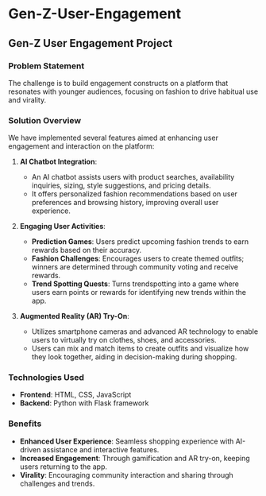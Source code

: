 # Gen-Z-User-Engagement

## Gen-Z User Engagement Project

### Problem Statement
The challenge is to build engagement constructs on a platform that resonates with younger audiences, focusing on fashion to drive habitual use and virality.

### Solution Overview
We have implemented several features aimed at enhancing user engagement and interaction on the platform:

1. **AI Chatbot Integration**:
   - An AI chatbot assists users with product searches, availability inquiries, sizing, style suggestions, and pricing details.
   - It offers personalized fashion recommendations based on user preferences and browsing history, improving overall user experience.

2. **Engaging User Activities**:
   - **Prediction Games**: Users predict upcoming fashion trends to earn rewards based on their accuracy.
   - **Fashion Challenges**: Encourages users to create themed outfits; winners are determined through community voting and receive rewards.
   - **Trend Spotting Quests**: Turns trendspotting into a game where users earn points or rewards for identifying new trends within the app.

3. **Augmented Reality (AR) Try-On**:
   - Utilizes smartphone cameras and advanced AR technology to enable users to virtually try on clothes, shoes, and accessories.
   - Users can mix and match items to create outfits and visualize how they look together, aiding in decision-making during shopping.

### Technologies Used
- **Frontend**: HTML, CSS, JavaScript
- **Backend**: Python with Flask framework

### Benefits
- **Enhanced User Experience**: Seamless shopping experience with AI-driven assistance and interactive features.
- **Increased Engagement**: Through gamification and AR try-on, keeping users returning to the app.
- **Virality**: Encouraging community interaction and sharing through challenges and trends.



